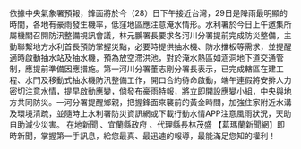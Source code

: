 依據中央氣象署預報，鋒面將於今（28）日下午接近台灣，29日是降雨最明顯的時間，各地有豪雨發生機率，低窪地區應注意淹水情形。水利署於今日上午邀集所屬機關召開防汛整備視訊會議，林元鵬署長要求各河川分署提前完成防災整備，主動聯繫地方水利首長預防掌握災點，必要時提供抽水機、防水擋板等需求，並提醒適時啟動抽水站及抽水機，預為放空滯洪池，對於淹水熱區如涵洞地下道交通管制，應提前準備因應措施。第一河川分署董志剛分署長表示，已完成轄區在建工程、水門及移動式抽水機防汛整備工作，開口合約待命啟動，端午連假將安排人力密切注意水情，提早啟動應變，倘發布豪雨特報，將立即開設應變小組，中央與地方共同防災。一河分署提醒鄉親，把握鋒面來襲前的黃金時間，加強住家附近水溝及環境清疏，並隨時上水利署防災資訊網或下載行動水情APP注意風雨狀況，天助自助減少災害。
在地新聞
                                                        、宜蘭縣政府
                                                        、代理縣長林茂盛
【葛瑪蘭新聞網】即時新聞，掌握第一手訊息，給您最真、最迅速的報導，最能滿足您知的權利！